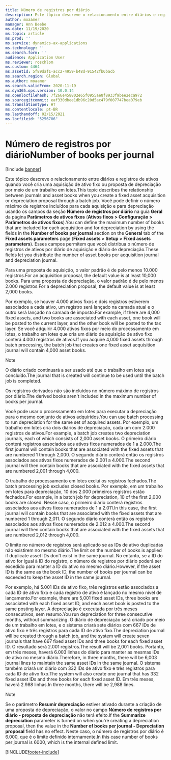 ```yaml
---
title: Número de registros por diário
description: Este tópico descreve o relacionamento entre diários e registros de ativos quando você cria uma aquisição de ativo fixo ou proposta de depreciação por meio de um trabalho em lotes. Você pode definir o número máximo de registros incluídos para cada aquisição e para depreciação.
author: moaamer
manager: Ann Beebe
ms.date: 11/19/2020
ms.topic: article
ms.prod: ''
ms.service: dynamics-ax-applications
ms.technology: ''
ms.search.form: ''
audience: Application User
ms.reviewer: roschlom
ms.custom: 4464
ms.assetid: 5f89daf1-acc2-4959-b48d-91542fb6bacb
ms.search.region: Global
ms.author: moaamer
ms.search.validFrom: 2020-11-19
ms.dyn365.ops.version: 10.0.14
ms.openlocfilehash: 7f266e458802e65f0955ae8f8933f9bee2eca972
ms.sourcegitcommit: eaf330dbee1db96c20d5ac479f007747bea079eb
ms.translationtype: HT
ms.contentlocale: pt-BR
ms.lasthandoff: 02/15/2021
ms.locfileid: "5256706"
---
```

# <a name="number-of-books-per-journal"></a><span data-ttu-id="939d5-104">Número de registros por diário</span><span class="sxs-lookup"><span data-stu-id="939d5-104">Number of books per journal</span></span>

[!include [banner](../includes/banner.md)]

<span data-ttu-id="939d5-105">Este tópico descreve o relacionamento entre diários e registros de ativos quando você cria uma aquisição de ativo fixo ou proposta de depreciação por meio de um trabalho em lotes.</span><span class="sxs-lookup"><span data-stu-id="939d5-105">This topic describes the relationship between journals and asset books when you create a fixed asset acquisition or depreciation proposal through a batch job.</span></span> <span data-ttu-id="939d5-106">Você pode definir o número máximo de registros incluídos para cada aquisição e para depreciação usando os campos da seção **Número de registros por diário** na guia **Geral** da página **Parâmetros de ativos fixos** (**Ativos fixos \> Configuração \> Parâmetros de ativos fixos**).</span><span class="sxs-lookup"><span data-stu-id="939d5-106">You can define the maximum number of books that are included for each acquisition and for depreciation by using the fields in the **Number of books per journal** section on the **General** tab of the **Fixed assets parameters** page (**Fixed assets \> Setup \> Fixed assets parameters**).</span></span> <span data-ttu-id="939d5-107">Esses campos permitem que você distribua o número de registros de ativos por diário de aquisição e diário de depreciação.</span><span class="sxs-lookup"><span data-stu-id="939d5-107">These fields let you distribute the number of asset books per acquisition journal and depreciation journal.</span></span>

<span data-ttu-id="939d5-108">Para uma proposta de aquisição, o valor padrão é de pelo menos 10.000 registros.</span><span class="sxs-lookup"><span data-stu-id="939d5-108">For an acquisition proposal, the default value is at least 10,000 books.</span></span> <span data-ttu-id="939d5-109">Para uma proposta de depreciação, o valor padrão é de pelo menos 2.000 registros.</span><span class="sxs-lookup"><span data-stu-id="939d5-109">For a depreciation proposal, the default value is at least 2,000 books.</span></span>

<span data-ttu-id="939d5-110">Por exemplo, se houver 4.000 ativos fixos e dois registros estiverem associados a cada ativo, um registro será lançado na camada atual e o outro será lançado na camada de imposto.</span><span class="sxs-lookup"><span data-stu-id="939d5-110">For example, if there are 4,000 fixed assets, and two books are associated with each asset, one book will be posted to the current layer, and the other book will be posted to the tax layer.</span></span> <span data-ttu-id="939d5-111">Se você adquirir 4.000 ativos fixos por meio do processamento em lotes, o trabalho em lotes que cria um diário de aquisição de ativo fixo conterá 4.000 registros de ativos.</span><span class="sxs-lookup"><span data-stu-id="939d5-111">If you acquire 4,000 fixed assets through batch processing, the batch job that creates one fixed asset acquisition journal will contain 4,000 asset books.</span></span>

> [!NOTE]
> <span data-ttu-id="939d5-112">O diário criado continuará a ser usado até que o trabalho em lotes seja concluído.</span><span class="sxs-lookup"><span data-stu-id="939d5-112">The journal that is created will continue to be used until the batch job is completed.</span></span>
>
> <span data-ttu-id="939d5-113">Os registros derivados não são incluídos no número máximo de registros por diário.</span><span class="sxs-lookup"><span data-stu-id="939d5-113">The derived books aren't included in the maximum number of books per journal.</span></span>

<span data-ttu-id="939d5-114">Você pode usar o processamento em lotes para executar a depreciação para o mesmo conjunto de ativos adquiridos.</span><span class="sxs-lookup"><span data-stu-id="939d5-114">You can use  batch processing to run depreciation for the same set of acquired assets.</span></span> <span data-ttu-id="939d5-115">Por exemplo, um trabalho em lotes cria dois diários de depreciação, cada um com 2.000 registros de ativos.</span><span class="sxs-lookup"><span data-stu-id="939d5-115">For example, a batch job creates two depreciation journals, each of which consists of 2,000 asset books.</span></span> <span data-ttu-id="939d5-116">O primeiro diário conterá registros associados aos ativos fixos numerados de 1 a 2.000.</span><span class="sxs-lookup"><span data-stu-id="939d5-116">The first journal will contain books that are associated with the fixed assets that are numbered 1 through 2,000.</span></span> <span data-ttu-id="939d5-117">O segundo diário conterá então os registros associados aos ativos fixos numerados de 2.001 a 4.000.</span><span class="sxs-lookup"><span data-stu-id="939d5-117">The second journal will then contain books that are associated with the fixed assets that are numbered 2,001 through 4,000.</span></span>

<span data-ttu-id="939d5-118">O trabalho de processamento em lotes exclui os registros fechados.</span><span class="sxs-lookup"><span data-stu-id="939d5-118">The batch processing job excludes closed books.</span></span> <span data-ttu-id="939d5-119">Por exemplo, em um trabalho em lotes para depreciação, 10 dos 2.000 primeiros registros estão fechados.</span><span class="sxs-lookup"><span data-stu-id="939d5-119">For example, in a batch job for depreciation, 10 of the first 2,000 books are closed.</span></span> <span data-ttu-id="939d5-120">Nesse caso, o primeiro diário conterá registros associados aos ativos fixos numerados de 1 a 2.011.</span><span class="sxs-lookup"><span data-stu-id="939d5-120">In this case, the first journal will contain books that are associated with the fixed assets that are numbered 1 through 2,011.</span></span> <span data-ttu-id="939d5-121">O segundo diário conterá então os registros associados aos ativos fixos numerados de 2.012 a 4.000.</span><span class="sxs-lookup"><span data-stu-id="939d5-121">The second journal will then contain books that are associated with the fixed assets that are numbered 2,012 through 4,000.</span></span>

<span data-ttu-id="939d5-122">O limite no número de registros será aplicado se as IDs de ativo duplicadas não existirem no mesmo diário.</span><span class="sxs-lookup"><span data-stu-id="939d5-122">The limit on the number of books is applied if duplicate asset IDs don't exist in the same journal.</span></span> <span data-ttu-id="939d5-123">No entanto, se a ID do ativo for igual à ID do registro, o número de registros por diário poderá ser excedido para manter a ID do ativo no mesmo diário.</span><span class="sxs-lookup"><span data-stu-id="939d5-123">However, if the asset ID is the same as the book ID, the number of books per journal can be exceeded to keep the asset ID in the same journal.</span></span>

<span data-ttu-id="939d5-124">Por exemplo, há 5.001 IDs de ativo fixo, três registros estão associados a cada ID de ativo fixo e cada registro de ativo é lançado no mesmo nível de lançamento.</span><span class="sxs-lookup"><span data-stu-id="939d5-124">For example, there are 5,001 fixed asset IDs, three books are associated with each fixed asset ID, and each asset book is posted to the same posting layer.</span></span> <span data-ttu-id="939d5-125">A depreciação é executada por três meses consecutivos, sem resumo.</span><span class="sxs-lookup"><span data-stu-id="939d5-125">You run depreciation for three consecutive months, without summarizing.</span></span>  <span data-ttu-id="939d5-126">O diário de depreciação será criado por meio de um trabalho em lotes, e o sistema criará sete diários com 667 IDs de ativo fixo e três registros para cada ID de ativo fixo.</span><span class="sxs-lookup"><span data-stu-id="939d5-126">The depreciation journal will be created through a batch job, and the system will create seven journals that have 667 fixed asset IDs and three books for each fixed asset ID.</span></span> <span data-ttu-id="939d5-127">O resultado será 2.001 registros.</span><span class="sxs-lookup"><span data-stu-id="939d5-127">The result will be 2,001 books.</span></span> <span data-ttu-id="939d5-128">Portanto, em três meses, haverá 6.003 linhas do diário para manter as mesmas IDs de ativo no mesmo diário.</span><span class="sxs-lookup"><span data-stu-id="939d5-128">Therefore, in three months, there will be 6,003 journal lines to maintain the same asset IDs in the same journal.</span></span> <span data-ttu-id="939d5-129">O sistema também criará um diário com 332 IDs de ativo fixo e três registros para cada ID de ativo fixo.</span><span class="sxs-lookup"><span data-stu-id="939d5-129">The system will also create one journal that has 332 fixed asset IDs and three books for each fixed asset ID.</span></span> <span data-ttu-id="939d5-130">Em três meses, haverá 2.988 linhas.</span><span class="sxs-lookup"><span data-stu-id="939d5-130">In three months, there will be 2,988 lines.</span></span>

> [!Note] 
> <span data-ttu-id="939d5-131">Se o parâmetro **Resumir depreciação** estiver ativado durante a criação de uma proposta de depreciação, o valor no campo **Número de registros por diário - proposta de depreciação** não terá efeito.</span><span class="sxs-lookup"><span data-stu-id="939d5-131">If the **Summarize depreciation** parameter is turned on when you're creating a depreciation proposal, then the value in the **Number of books per journal - Depreciation proposal** field has no effect.</span></span> <span data-ttu-id="939d5-132">Neste caso, o número de registros por diário é 6.000, que é o limite definido internamente.</span><span class="sxs-lookup"><span data-stu-id="939d5-132">In this case number of books per journal is 6000, which is the internal defined limit.</span></span>


[!INCLUDE[footer-include](../../includes/footer-banner.md)]